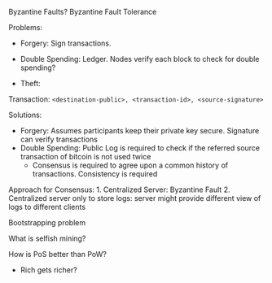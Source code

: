 Byzantine Faults?
Byzantine Fault Tolerance

Problems:
- Forgery: Sign transactions.
  
- Double Spending: Ledger. 
	Nodes verify each block to check for double spending?

- Theft: 

Transaction:
`<destination-public>, <transaction-id>, <source-signature>`

Solutions:
- Forgery: Assumes participants keep their private key secure. Signature can verify transactions
- Double Spending: Public Log is required to check if the referred source transaction of bitcoin is not used twice
	- Consensus is required to agree upon a common history of transactions. Consistency is required


Approach for Consensus:
	1. Centralized Server: Byzantine Fault
	2. Centralized server only to store logs: server might provide different view of logs to different clients


Bootstrapping problem

What is selfish mining?
 
How is PoS better than PoW?
- Rich gets richer?